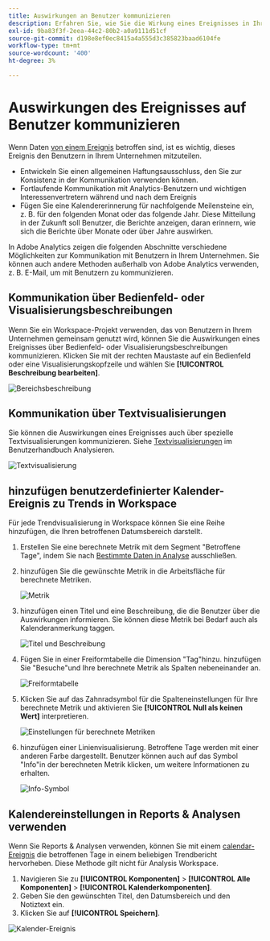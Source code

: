 ```yaml
---
title: Auswirkungen an Benutzer kommunizieren
description: Erfahren Sie, wie Sie die Wirkung eines Ereignisses in Ihrem Unternehmen effektiv kommunizieren können.
exl-id: 9ba83f3f-2eea-44c2-80b2-a0a9111d51cf
source-git-commit: d198e8ef0ec8415a4a555d3c385823baad6104fe
workflow-type: tm+mt
source-wordcount: '400'
ht-degree: 3%

---
```


# Auswirkungen des Ereignisses auf Benutzer kommunizieren

Wenn Daten [von einem Ereignis](overview.md) betroffen sind, ist es wichtig, dieses Ereignis den Benutzern in Ihrem Unternehmen mitzuteilen.

* Entwickeln Sie einen allgemeinen Haftungsausschluss, den Sie zur Konsistenz in der Kommunikation verwenden können.
* Fortlaufende Kommunikation mit Analytics-Benutzern und wichtigen Interessenvertretern während und nach dem Ereignis
* Fügen Sie eine Kalendererinnerung für nachfolgende Meilensteine ein, z. B. für den folgenden Monat oder das folgende Jahr. Diese Mitteilung in der Zukunft soll Benutzer, die Berichte anzeigen, daran erinnern, wie sich die Berichte über Monate oder über Jahre auswirken.

In Adobe Analytics zeigen die folgenden Abschnitte verschiedene Möglichkeiten zur Kommunikation mit Benutzern in Ihrem Unternehmen. Sie können auch andere Methoden außerhalb von Adobe Analytics verwenden, z. B. E-Mail, um mit Benutzern zu kommunizieren.

## Kommunikation über Bedienfeld- oder Visualisierungsbeschreibungen

Wenn Sie ein Workspace-Projekt verwenden, das von Benutzern in Ihrem Unternehmen gemeinsam genutzt wird, können Sie die Auswirkungen eines Ereignisses über Bedienfeld- oder Visualisierungsbeschreibungen kommunizieren. Klicken Sie mit der rechten Maustaste auf ein Bedienfeld oder eine Visualisierungskopfzeile und wählen Sie **[!UICONTROL Beschreibung bearbeiten]**.

![Bereichsbeschreibung](assets/panel_description.png)

## Kommunikation über Textvisualisierungen

Sie können die Auswirkungen eines Ereignisses auch über spezielle Textvisualisierungen kommunizieren. Siehe [Textvisualisierungen](/help/analyze/analysis-workspace/visualizations/text.md) im Benutzerhandbuch Analysieren.

![Textvisualisierung](assets/text_visualization.png)

## hinzufügen benutzerdefinierter Kalender-Ereignis zu Trends in Workspace

Für jede Trendvisualisierung in Workspace können Sie eine Reihe hinzufügen, die Ihren betroffenen Datumsbereich darstellt.

1. Erstellen Sie eine berechnete Metrik mit dem Segment &quot;Betroffene Tage&quot;, indem Sie nach [Bestimmte Daten in Analyse](segments.md) ausschließen.
1. hinzufügen Sie die gewünschte Metrik in die Arbeitsfläche für berechnete Metriken.

   ![Metrik](assets/calcmetric_event.png)

1. hinzufügen einen Titel und eine Beschreibung, die die Benutzer über die Auswirkungen informieren. Sie können diese Metrik bei Bedarf auch als Kalenderanmerkung taggen.

   ![Titel und Beschreibung](assets/calcmetric_title_description.png)

1. Fügen Sie in einer Freiformtabelle die Dimension &quot;Tag&quot;hinzu. hinzufügen Sie &quot;Besuche&quot;und Ihre berechnete Metrik als Spalten nebeneinander an.

   ![Freiformtabelle](assets/calcmetric_freeform.png)

1. Klicken Sie auf das Zahnradsymbol für die Spalteneinstellungen für Ihre berechnete Metrik und aktivieren Sie **[!UICONTROL Null als keinen Wert]** interpretieren.

   ![Einstellungen für berechnete Metriken](assets/calcmetric_zero_no_value.png)

1. hinzufügen einer Linienvisualisierung. Betroffene Tage werden mit einer anderen Farbe dargestellt. Benutzer können auch auf das Symbol &quot;Info&quot;in der berechneten Metrik klicken, um weitere Informationen zu erhalten.

   ![Info-Symbol](assets/calcmetric_infoicon.png)

## Kalendereinstellungen in Reports &amp; Analysen verwenden

Wenn Sie Reports &amp; Analysen verwenden, können Sie mit einem [calendar-Ereignis](/help/components/t-calendar-event.md) die betroffenen Tage in einem beliebigen Trendbericht hervorheben. Diese Methode gilt nicht für Analysis Workspace.

1. Navigieren Sie zu **[!UICONTROL Komponenten]** > **[!UICONTROL Alle Komponenten]** > **[!UICONTROL Kalenderkomponenten]**.
2. Geben Sie den gewünschten Titel, den Datumsbereich und den Notiztext ein.
3. Klicken Sie auf **[!UICONTROL Speichern]**.

![Kalender-Ereignis](assets/exclude_calendar_event.png)
